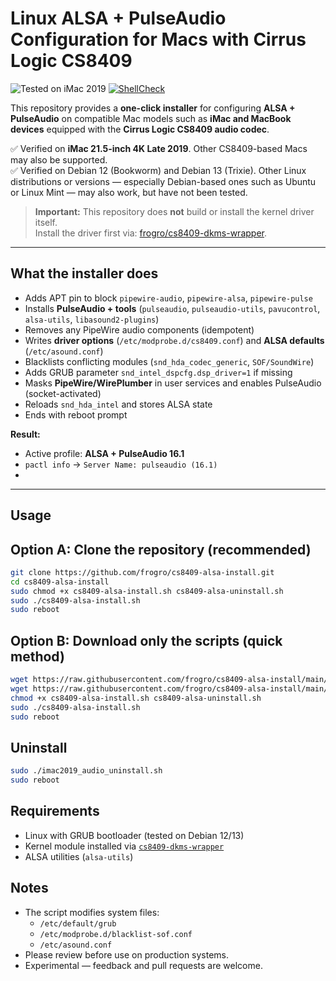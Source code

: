 # Linux ALSA + PulseAudio Configuration for Macs with Cirrus Logic CS8409
![Tested on iMac 2019](https://img.shields.io/badge/Tested%20on-iMac%202019-2b90ff?logo=apple&logoColor=white&style=flat-square)
[![ShellCheck](https://img.shields.io/github/actions/workflow/status/frogro/cs8409-alsa-install/main.yml?branch=main&label=ShellCheck&logo=gnu-bash&logoColor=white&style=flat-square)](https://github.com/frogro/cs8409-alsa-install/actions/workflows/main.yml)


This repository provides a **one-click installer** for configuring **ALSA + PulseAudio** on compatible Mac models such as **iMac and MacBook devices** equipped with the **Cirrus Logic CS8409 audio codec**.  

✅ Verified on **iMac 21.5-inch 4K Late 2019**. Other CS8409-based Macs may also be supported.<br/>✅ Verified on Debian 12 (Bookworm) and Debian 13 (Trixie). Other Linux distributions or versions — especially Debian-based ones such as Ubuntu or Linux Mint — may also work, but have not been tested.

> **Important:** This repository does **not** build or install the kernel driver itself.  
> Install the driver first via: [frogro/cs8409-dkms-wrapper](https://github.com/frogro/cs8409-dkms-wrapper).

---

## What the installer does

- Adds APT pin to block `pipewire-audio`, `pipewire-alsa`, `pipewire-pulse`
- Installs **PulseAudio + tools** (`pulseaudio`, `pulseaudio-utils`, `pavucontrol`, `alsa-utils`, `libasound2-plugins`)
- Removes any PipeWire audio components (idempotent)
- Writes **driver options** (`/etc/modprobe.d/cs8409.conf`) and **ALSA defaults** (`/etc/asound.conf`)
- Blacklists conflicting modules (`snd_hda_codec_generic`, `SOF/SoundWire`)
- Adds GRUB parameter `snd_intel_dspcfg.dsp_driver=1` if missing
- Masks **PipeWire/WirePlumber** in user services and enables PulseAudio (socket-activated)
- Reloads `snd_hda_intel` and stores ALSA state
- Ends with reboot prompt

**Result:**  
- Active profile: **ALSA + PulseAudio 16.1**  
- `pactl info` → `Server Name: pulseaudio (16.1)`
- 
---

## Usage
## Option A: Clone the repository (recommended)

```bash
git clone https://github.com/frogro/cs8409-alsa-install.git
cd cs8409-alsa-install
sudo chmod +x cs8409-alsa-install.sh cs8409-alsa-uninstall.sh
sudo ./cs8409-alsa-install.sh
sudo reboot
```
## Option B: Download only the scripts (quick method)

```bash
wget https://raw.githubusercontent.com/frogro/cs8409-alsa-install/main/cs8409-alsa-install.sh
wget https://raw.githubusercontent.com/frogro/cs8409-alsa-install/main/cs8409-alsa-uninstall.sh
chmod +x cs8409-alsa-install.sh cs8409-alsa-uninstall.sh
sudo ./cs8409-alsa-install.sh
sudo reboot
```

## Uninstall

```bash
sudo ./imac2019_audio_uninstall.sh
sudo reboot
```

## Requirements

- Linux with GRUB bootloader (tested on Debian 12/13)  
- Kernel module installed via [`cs8409-dkms-wrapper`](https://github.com/frogro/cs8409-dkms-wrapper)  
- ALSA utilities (`alsa-utils`)

## Notes

- The script modifies system files:
  - `/etc/default/grub`
  - `/etc/modprobe.d/blacklist-sof.conf`
  - `/etc/asound.conf`
- Please review before use on production systems.
- Experimental — feedback and pull requests are welcome.

  

